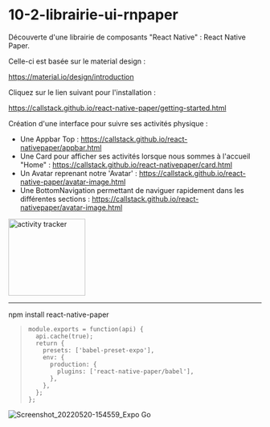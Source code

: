 # 10-2-librairie-ui-rnpaper

Découverte d'une librairie de composants "React Native" : React Native Paper.

Celle-ci est basée sur le material design :

https://material.io/design/introduction

Cliquez sur le lien suivant pour l'installation :

https://callstack.github.io/react-native-paper/getting-started.html

Création d'une interface pour suivre ses activités physique :
- Une Appbar Top : https://callstack.github.io/react-nativepaper/appbar.html
- Une Card pour afficher ses activités lorsque nous sommes à l'accueil "Home" : https://callstack.github.io/react-nativepaper/card.html
- Un Avatar reprenant notre 'Avatar' : https://callstack.github.io/react-native-paper/avatar-image.html
- Une BottomNavigation permettant de naviguer rapidement dans les différentes sections : https://callstack.github.io/react-nativepaper/avatar-image.html

<img width="153" alt="activity tracker" src="https://user-images.githubusercontent.com/35977024/169543097-17e67be2-2e53-454c-b849-651de8f9fa80.png">

--------

npm install react-native-paper

>     module.exports = function(api) {
>       api.cache(true);
>       return {
>         presets: ['babel-preset-expo'],
>         env: {
>           production: {
>             plugins: ['react-native-paper/babel'],
>           },
>         },
>       };
>     };


![Screenshot_20220520-154559_Expo Go](https://user-images.githubusercontent.com/35977024/169542329-d4923320-0c3e-46df-bf8e-223e23105d59.jpg)
